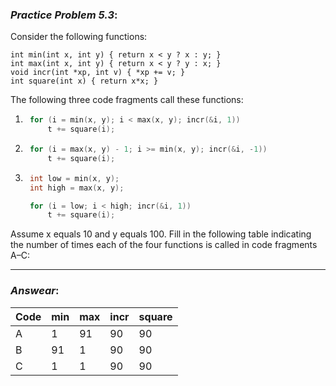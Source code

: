 ### ***Practice Problem 5.3***:
Consider the following functions:  

```
int min(int x, int y) { return x < y ? x : y; }
int max(int x, int y) { return x < y ? y : x; }
void incr(int *xp, int v) { *xp += v; }
int square(int x) { return x*x; }
```  
The following three code fragments call these functions:  

1. ````c
    for (i = min(x, y); i < max(x, y); incr(&i, 1))
        t += square(i);

2. ````c
    for (i = max(x, y) - 1; i >= min(x, y); incr(&i, -1))
        t += square(i);

2. ````c
    int low = min(x, y);
    int high = max(x, y);

    for (i = low; i < high; incr(&i, 1))
        t += square(i);

Assume x equals 10 and y equals 100. Fill in the following table indicating the number of times each of the four functions is called in code fragments A–C:

---  

### ***Answear***: 

| Code | min | max | incr | square |
|------|-----|-----|------|--------|
| A    | 1   |  91 |  90  |   90   |
| B    | 91  |  1  |  90  |   90   |
| C    |  1  |  1  |  90  |   90   |